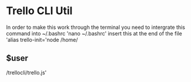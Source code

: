 <h1>Trello CLI Util</h1>

In order to make this work through the terminal you need to intergrate this command into ~/.bashrc
    'nano ~/.bashrc'
     insert this at the end of the file
     'alias trello-init='node /home/<h2>$user</h2>/trellocli/trello.js'